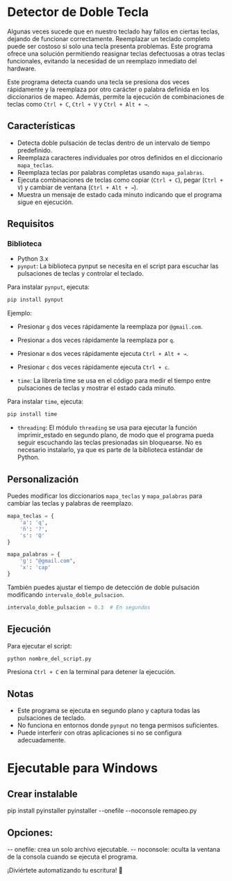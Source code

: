 # Detector de Doble Tecla
Algunas veces sucede que en nuestro teclado hay fallos en ciertas teclas, dejando de funcionar correctamente. Reemplazar un teclado completo puede ser costoso si solo una tecla presenta problemas. Este programa ofrece una solución permitiendo reasignar teclas defectuosas a otras teclas funcionales, evitando la necesidad de un reemplazo inmediato del hardware.

Este programa detecta cuando una tecla se presiona dos veces rápidamente y la reemplaza por otro carácter o palabra definida en los diccionarios de mapeo. Además, permite la ejecución de combinaciones de teclas como `Ctrl + C`, `Ctrl + V` y `Ctrl + Alt + →`.

## Características
- Detecta doble pulsación de teclas dentro de un intervalo de tiempo predefinido.
- Reemplaza caracteres individuales por otros definidos en el diccionario `mapa_teclas`.
- Reemplaza teclas por palabras completas usando `mapa_palabras`.
- Ejecuta combinaciones de teclas como copiar (`Ctrl + C`), pegar (`Ctrl + V`) y cambiar de ventana (`Ctrl + Alt + →`).
- Muestra un mensaje de estado cada minuto indicando que el programa sigue en ejecución.

## Requisitos
### Biblioteca
- Python 3.x
- `pynput`:
La biblioteca pynput se necesita en el script para escuchar las pulsaciones de teclas y controlar el teclado.

Para instalar `pynput`, ejecuta:
```sh
pip install pynput

```
Ejemplo:
- Presionar `g` dos veces rápidamente la reemplaza por `@gmail.com`.
- Presionar `a` dos veces rápidamente la reemplaza por `q`.
- Presionar `m` dos veces rápidamente ejecuta `Ctrl + Alt + →`.
- Presionar `c` dos veces rápidamente ejecuta `Ctrl + c`.

- `time`: 
La librería time se usa en el código para medir el tiempo entre pulsaciones de teclas y mostrar el estado cada minuto.

Para instalar `time`, ejecuta:
```sh
pip install time
```
- `threading`: 
El módulo `threading` se usa para ejecutar la función imprimir_estado en segundo plano, de modo que el programa pueda seguir escuchando las teclas presionadas sin bloquearse. No es necesario instalarlo, ya que es parte de la biblioteca estándar de Python.

## Personalización
Puedes modificar los diccionarios `mapa_teclas` y `mapa_palabras` para cambiar las teclas y palabras de reemplazo.

```python
mapa_teclas = {
    'a': 'q',
    'ñ': '?',
    's': 'Q'
}

mapa_palabras = {
    'g': "@gmail.com",
    'x': 'cap'
}
```

También puedes ajustar el tiempo de detección de doble pulsación modificando `intervalo_doble_pulsacion`.

```python
intervalo_doble_pulsacion = 0.3  # En segundos
```

## Ejecución
Para ejecutar el script:
```sh
python nombre_del_script.py
```

Presiona `Ctrl + C` en la terminal para detener la ejecución.

## Notas
- Este programa se ejecuta en segundo plano y captura todas las pulsaciones de teclado.
- No funciona en entornos donde `pynput` no tenga permisos suficientes.
- Puede interferir con otras aplicaciones si no se configura adecuadamente.

# Ejecutable para Windows

## Crear instalable
pip install pyinstaller
pyinstaller --onefile --noconsole remapeo.py

## Opciones:
-- onefile: crea un solo archivo ejecutable.
-- noconsole: oculta la ventana de la consola cuando se ejecuta el programa.

¡Diviértete automatizando tu escritura! 🚀